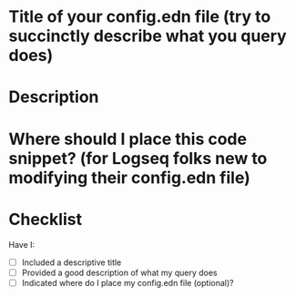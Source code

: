 # Title of your config.edn file (try to succinctly describe what you query does)


# Description


# Where should I place this code snippet? (for Logseq folks new to modifying their config.edn file)


# Checklist

Have I:

- [ ] Included a descriptive title
- [ ] Provided a good description of what my query does
- [ ] Indicated where do I place my config.edn file (optional)?
